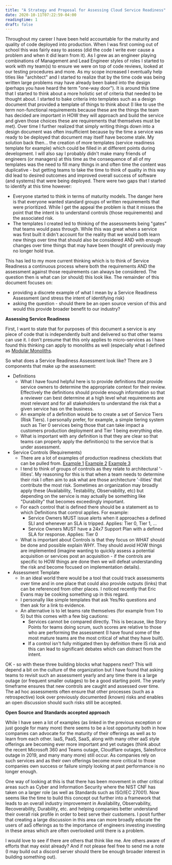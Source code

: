 ```yaml
---
title: "A Strategy and Proposal for Assessing Cloud Service Readiness"
date: 2020-10-11T07:22:59-04:00
readingtime: 1
draft: false
---
```


Throughout my career I have been held accountable for the maturity and quality of code deployed into production.  When I was first coming out of school this was fairly easy to assess (did the code I write ever cause a problem and when it did learn from it).  As I grew as an engineer playing combinations of Management and Lead Engineer styles of roles I started to work with my team(s) to ensure we were on top of code reviews, looked at our testing procedures and more.  As my scope increased I eventually help titles like "architect" and I started to realize that by the time code was being written large problems may have already been baked into the design (perhaps you have heard the term "one-way door").  It is around this time that I started to think about a more holistic set of criteria that needed to be thought about.  I started to bake criteria into templates such as a design document that provided a template of things to think about (I like to use the term non-functional requirements because these are the things the team has decided are important in HOW they will approach and build the service and given those choices these are requirements that themselves must be met).  Over time I further realized that simply writing things down into a design document was often insufficient because by the time a service was ready to be deployed that document may itself have become stale.  My solution back then... the creation of more templates (service readiness template for example) which could be filled in at different points during development.  I will also say I probably didn't make many friends of engineers (or managers) at this time as the consequence of all of my templates was the need to fill many things in and often time the content was duplicative - but getting teams to take the time to think of quality in this way did lead to desired outcomes and improved overall success of software (and systems) that were being deployed.  There were two gaps that I started to identify at this time however:

* Everyone started to think in terms of maturity models.  The danger here is that everyone wanted standard groups of written requirements that were prioritized.  While I get the appeal the problem is that it misses the point that the intent is to understand controls (those requirements) and the associated risk.
* The templates I created led to thinking of the assessments being "gates" that teams would pass through.  While this was great when a service was first built it didn't account for the reality that we would both learn new things over time that should also be considered AND with enough changes over time things that may have been thought of previously may no longer hold true.

This has led to my more current thinking which is to think of Service Readiness a continuous process where both the requirements AND the assessment against those requirements can always be considered.  The question then is what can (or should) this look like.  The remainder of this document focuses on:

* providing a discrete example of what I mean by a Service Readiness Assessment (and stress the intent of identifying risk)
* asking the question - should there be an open source version of this and would this provide broader benefit to our industry?

**Assessing Service Readiness**

First, I want to state that for purposes of this document a service is any piece of code that is independently built and delivered so that other teams can use it.  I don't presume that this only applies to micro-services as I have found this thinking can apply to monoliths as well (especially what I defined as [Modular Monoliths](https://theorize.co/post/whatisamonolith/).

So what does a Service Readiness Assessment look like?  There are 3 components that make up the assessment:

* Definitions
  * What I have found helpful here is to provide definitions that provide service owners to determine the appropriate context for their review.  Effectively the definitions should provide enough information so that a reviewer can best determine at a high level what requirements are most relevant and for all stakeholders to understand the risk that a given service has on the business.
  * An example of a definition would be to create a set of Service Tiers (Risk Tiers).  I personally prefer, for example, a simple tiering system such as Tier 0 services being those that can take impact a customers production deployment and Tier 1 being everything else.  
  * What is important with any definition is that they are clear so that teams can properly apply the definition(s) to the service that is under assessment.
* Service Controls (Requirements)
  * There are a lot of examples of production readiness checklists that can be pulled from.  [Example 1](https://www.oreilly.com/library/view/production-ready-microservices/9781491965962/app01.html)  [Example 2](https://gruntwork.io/devops-checklist/)  [Example 3](https://jbd.dev/prod-readiness/)
  * I tend to think of groups of controls as they relate to architectural '-ilities'. My reasoning for this is that when a team needs to determine their risk I often aim to ask what are those architecture '-ilities' that contribute the most risk.  Sometimes an organization may broadly apply these (Availability, Testability, Observability, etc) but depending on the service is may actually be something like "Durability" that becomes exceedingly important.
  * For each control that is defined there should be a statement as to which Definitions that control applies.  For example:
    * Service Owners MUST issue alerts when it approaches a defined SLI and whenever an SLA is tripped.  Applies: Tier 0, Tier 1, ...
    * Service Owners MUST have a 24x7 Support Plan with a defined SLA for response.  Applies: Tier 0
  * What is important about Controls is that they focus on WHAT should be done and possible explain WHY.  They should avoid HOW things are implemented (imagine wanting to quickly assess a potential acquisition or services post an acquisition - if the controls are specific to HOW things are done then we will defeat understanding the risk and become focused on implementation details).
* Assessment Template
  * In an ideal world there would be a tool that could track assessments over time and in one place that could also provide outputs (links) that can be referenced from other places.  I noticed recently that Eric Evans may be cooking something up in this regard.
  * I personally like simple templates that ask Yes/No questions and then ask for a link to evidence.  
  * An alternative is to let teams rate themselves (for example from 1 to 5) but this comes with a few big cautions:
    * Services cannot be compared directly.  This is because, like Story Points for teams doing scrum, such scores are relative to those who are performing the assessment (I have found some of the most mature teams are the most critical of what they have built).
    * If a control isn't fully mitigated then by definition there IS risk and this can lead to significant debates which can distract from the intent.

OK - so with these three building blocks what happens next?  This will depend a bit on the culture of the organization but I have found that asking teams to revisit such an assessment yearly and any time there is a large outage (or frequent smaller outages) to be a good starting point.  The yearly timeframe ensures that new controls are caught and assessed over time.  The ad hoc assessments often ensure that other processes (such as a retrospective) look over previously documented (known) risks and enables an open discussion should such risks still be accepted.

**Open Source and Standards accepted approach**

While I have seen a lot of examples (as linked in the previous exception or just google for many more) there seems to be a lost opportunity both in how companies can advocate for the maturity of their offerings as well as to learn from each other.  IaaS, PaaS, SaaS, along with many other aaS style offerings are becoming ever more important and yet outages (think about the recent Microsoft 360 and Teams outage, Cloudflare outages, Salesforce outage in 2019, and many many more) still occur.  As companies rely on such services and as their own offerings become more critical to those companies own success or failure simply looking at past performance is no longer enough.

One way of looking at this is that there has been movement in other critical areas such as Cyber and Information Security where the NIST CNF has taken on a larger role (as well as Standards such as ISO/IEC 27001).  Now seems like the time to build this concept out further into a framework that leads to an overall industry improvement in Availability, Observability, Recoverability, Durability, etc. and helping companies better understand their overall risk profile in order to best serve their customers.  I posit further that creating a large discussion in this area can more broadly educate the users of aaS offerings as to the importance of engineers investing investing in these areas which are often overlooked until there is a problem.

I would love to see if there are others that think like me.  Are others aware of efforts that may exist already?  And if not please feel free to send me a note (I may build out a discord server should there be enough broader interest in building something out).